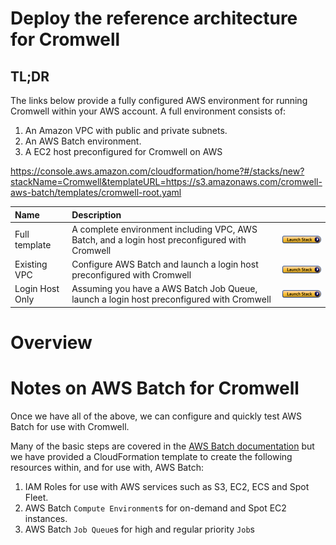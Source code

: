 # Deploy the reference architecture for Cromwell

## TL;DR

The links below provide a fully configured AWS environment for running Cromwell within your AWS account. A full environment consists of:

1. An Amazon VPC with public and private subnets.
2. An AWS Batch environment.
3. A EC2 host preconfigured for Cromwell on AWS


https://console.aws.amazon.com/cloudformation/home?#/stacks/new?stackName=Cromwell&templateURL=https://s3.amazonaws.com/cromwell-aws-batch/templates/cromwell-root.yaml

| Name | Description | &nbsp; |
| :-- | :-- | :-- |
| Full template | A complete environment including VPC, AWS Batch, and a login host preconfigured with Cromwell | [![cloudformation-launch-button](../images/cloudformation-launch-stack.png)](https://console.aws.amazon.com/cloudformation/home?#/stacks/new?stackName=Cromwell&templateURL=https://s3.amazonaws.com/cromwell-aws-batch/templates/cromwell-vpc-batch-host.yaml) |
| Existing VPC | Configure AWS Batch and launch a login host preconfigured with Cromwell | [![cloudformation-launch-button](../images/cloudformation-launch-stack.png)](https://console.aws.amazon.com/cloudformation/home?#/stacks/new?stackName=Cromwell&templateURL=https://s3.amazonaws.com/cromwell-aws-batch/templates/cromwell-batch-host.yaml) |
| Login Host Only | Assuming you have a AWS Batch Job Queue, launch a login host preconfigured with Cromwell | [![cloudformation-launch-button](../images/cloudformation-launch-stack.png)](https://console.aws.amazon.com/cloudformation/home?#/stacks/new?stackName=Cromwell&templateURL=https://s3.amazonaws.com/cromwell-aws-batch/templates/cromwell-host.yaml) |

# Overview



# Notes on AWS Batch for Cromwell

Once we have all of the above, we can configure and quickly test AWS Batch for use with Cromwell.

Many of the basic steps are covered in the [AWS Batch documentation](https://docs.aws.amazon.com/batch/latest/userguide/get-set-up-for-aws-batch.html) but we have provided a CloudFormation template to create the following resources within, and for use with, AWS Batch:

1. IAM Roles for use with AWS services such as S3, EC2, ECS and Spot Fleet.
2. AWS Batch `Compute Environment`s for on-demand and Spot EC2 instances.
3. AWS Batch `Job Queue`s for high and regular priority `Job`s
